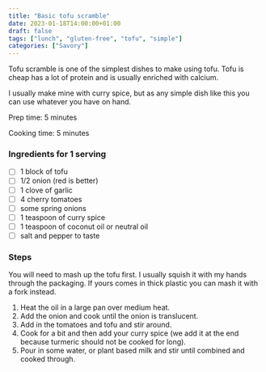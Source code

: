 ```yaml
---
title: "Basic tofu scramble"
date: 2023-01-18T14:00:00+01:00
draft: false
tags: ["lunch", "gluten-free", "tofu", "simple"]
categories: ["Savory"]
---
```


Tofu scramble is one of the simplest dishes to make using tofu.
Tofu is cheap has a lot of protein and is usually enriched with calcium.

I usually make mine with curry spice, but as any simple dish like this you can
use whatever you have on hand.

<div class="recipe">
Prep time: 5 minutes

Cooking time: 5 minutes

### Ingredients for 1 serving
- [ ] 1 block of tofu
- [ ] 1/2 onion (red is better)
- [ ] 1 clove of garlic
- [ ] 4 cherry tomatoes
- [ ] some spring onions
- [ ] 1 teaspoon of curry spice
- [ ] 1 teaspoon of coconut oil or neutral oil
- [ ] salt and pepper to taste

### Steps
You will need to mash up the tofu first. I usually squish it with my hands through 
the packaging. If yours comes in thick plastic you can mash it with a fork instead.
1. Heat the oil in a large pan over medium heat.
2. Add the onion and cook until the onion is translucent.
3. Add in the tomatoes and tofu and stir around.
4. Cook for a bit and then add your curry spice (we add it at the end because turmeric should not be cooked for long).
5. Pour in some water, or plant based milk and stir until combined and cooked through.
</div>
